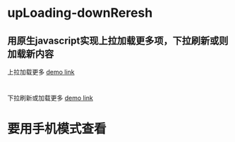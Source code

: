 # upLoading-downReresh
用原生javascript实现上拉加载更多项，下拉刷新或则加载新内容
---
上拉加载更多 [demo link](wwzhao.com/Demo/upLoading-downRefresh/loading.html)
#
下拉刷新或加载更多 [demo link](wwzhao.com/Demo/upLoading-downRefresh/loading.html)

# 要用手机模式查看
